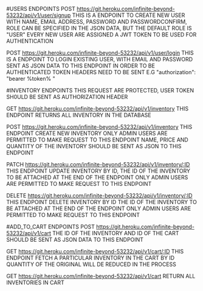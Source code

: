 #USERS ENDPOINTS
POST https://git.heroku.com/infinite-beyond-53232/api/v1/user/signup
THIS IS A ENDPOINT TO CREATE NEW USER WITH NAME, EMAIL ADDRESS, PASSWORD AND PASSWORDCONFIRM,
ROLE CAN BE SPECIFIED IN THE JSON DATA, BUT THE DEFAULT ROLE IS "USER"
EVERY NEW USER ARE ASSIGNED A JWT TOKEN TO BE USED FOR AUTHENTICATION 

POST https://git.heroku.com/infinite-beyond-53232/api/v1/user/login
THIS IS A ENDPOINT TO LOGIN EXISTING USER, WITH EMAIL AND PASSWORD SENT AS JSON DATA TO THIS ENDPOINT
IN ORDER TO BE AUTHENTICATED TOKEN HEADERS NEED TO BE SENT E.G
 "authorization": "bearer %token% "

#INVENTORY ENDPOINTS
THIS REQUEST ARE PROTECTED, USER TOKEN SH0ULD BE SENT AS AUTHORIZATION HEADER

GET https://git.heroku.com/infinite-beyond-53232/api/v1/inventory
THIS ENDPOINT RETURNS ALL INVENTORY IN THE DATABASE

POST https://git.heroku.com/infinite-beyond-53232/api/v1/inventory
THIS ENDPOINT CREATE NEW INVENTORY
ONLY ADMIN USERS ARE PERMITTED TO MAKE REQUEST TO THIS ENDPOINT
NAME, PRICE AND QUANTITY OF THE INVENTORY SHOULD BE SENT AS JSON TO THIS ENDPOINT

PATCH https://git.heroku.com/infinite-beyond-53232/api/v1/inventory/:ID
THIS ENDPOINT UPDATE INVENTORY BY ID,
THE ID OF THE INVENTORY TO BE ATTACHED AT THE END OF THE ENDPOINT
ONLY ADMIN USERS ARE PERMITTED TO MAKE REQUEST TO THIS ENDPOINT

DELETE https://git.heroku.com/infinite-beyond-53232/api/v1/inventory/:ID
THIS ENDPOINT DELETE INVENTORY BY ID
THE ID OF THE INVENTORY TO BE ATTACHED AT THE END OF THE ENDPOINT
ONLY ADMIN USERS ARE PERMITTED TO MAKE REQUEST TO THIS ENDPOINT

#ADD_TO_CART ENDPOINTS
POST https://git.heroku.com/infinite-beyond-53232/api/v1/cart
THE ID OF THE INVENTORY AND ID OF THE CART SHOULD BE SENT AS JSON DATA TO THIS ENDPOINT

GET https://git.heroku.com/infinite-beyond-53232/api/v1/cart/:ID
THIS ENDPOINT FETCH A PARTICULAR INVENTORY IN THE CART BY ID
QUANTITY OF THE ORIGINAL WILL DE REDUCED IN THE PROCESS

GET https://git.heroku.com/infinite-beyond-53232/api/v1/cart
RETURN ALL INVENTORIES IN CART